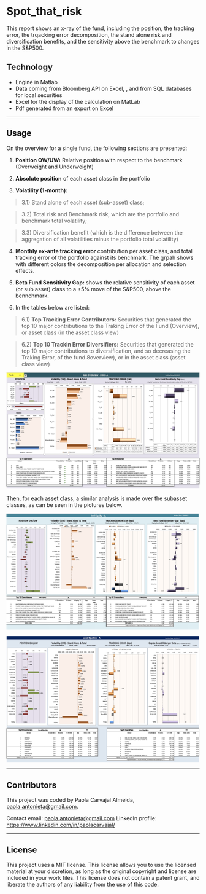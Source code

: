 # Spot_that_risk

This report shows an x-ray of the fund, including the position, the tracking error, the trqacking error decomposition, the stand alone risk and diversification benefits, and the sensitivity above the benchmark to changes in the S&P500.



## Technology

* Engine in Matlab
* Data coming from Bloomberg API on Excel, , and from SQL databases for local securities
* Excel for the display of the calculation on MatLab
* Pdf generated from an export on Excel
---

## Usage

On the overview for a single fund, the following sections are presented:

1) **Position OW/UW:** Relative position with respect to the benchmark (Overweight and Underweight)

2) **Absolute position** of each asset class in the portfolio

3) **Volatility (1-month):**

>3.1) Stand alone of each asset (sub-asset) class; 

>3.2) Total risk and Benchmark risk, which are the portfolio and benchmark total volatility;
    
>3.3) Diversification benefit (which is the difference between the aggregation of all volatilities minus the portfolio total volatility)

4) **Monthly ex-ante tracking error** contribution per asset class, and total tracking error of the portfolio against its benchmark. The grpah shows with different colors the decomposition per allocation and selection effects.

5) **Beta Fund Sensitivity Gap:** shows the relative sensitivity of each asset (or sub asset) class to a +5% move of the S&P500, above the bennchmark.

6) In the tables below are listed:

>6.1) **Top Tracking Error Contributors:** Securities that generated the top 10 major contributions to the Traking Error of the Fund (Overview), or asset class (in the asset class view)
    
>6.2) **Top 10 Trackin Error Diversifiers:** Securities that generated the top 10 major contributions to diversification, and so decreasing the Traking Error, of the fund 8overview), or in the asset class (asset class view)



![Overview_Individual_Fund](Images/1_Risk-Report_OverviewFundA.jpg)


Then, for each asset class, a similar analysis is made over the subasset classes, as can be seen in the pictures below.

![SubClasses_Fund](Images/2_Risk-Report_IntlEquityFundA.jpg)

![SubClasses_Fund](Images/3_Risk-Report_LocalEquityFundA.jpg)

---
## Contributors
This project was coded by Paola Carvajal Almeida, paola.antonieta@gmail.com.

Contact email: paola.antonieta@gmail.com
LinkedIn profile: https://www.linkedin.com/in/paolacarvajal/

___
## License
This project uses a MIT license. This license allows you to use the licensed material at your discretion, as long as the original copyright and license are included in your work files. This license does not contain a patent grant,  and liberate the authors of any liability from the use of this code.